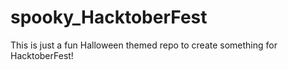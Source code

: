 # spooky_HacktoberFest
This is just a fun Halloween themed repo to create something for HacktoberFest!

